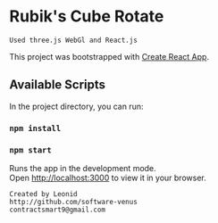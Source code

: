 # Rubik's Cube Rotate

```
Used three.js WebGl and React.js
```


This project was bootstrapped with [Create React App](https://github.com/facebook/create-react-app).

## Available Scripts

In the project directory, you can run:

### `npm install`

### `npm start`

Runs the app in the development mode.\
Open [http://localhost:3000](http://localhost:3000) to view it in your browser.

```
Created by Leonid
http://github.com/software-venus
contractsmart9@gmail.com
```
